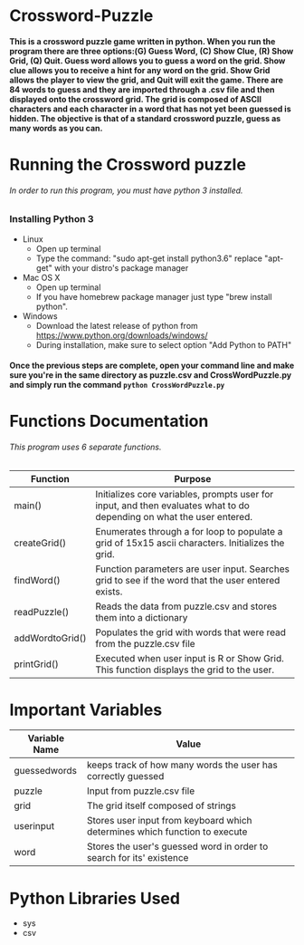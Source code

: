 # Crossword-Puzzle
#### This is a crossword puzzle game written in python. When you run the program there are three options:(G) Guess Word, (C) Show Clue, (R) Show Grid, (Q) Quit. Guess word allows you to guess a word on the grid. Show clue allows you to receive a hint for any word on the grid. Show Grid allows the player to view the grid, and Quit will exit the game. There are 84 words to guess and they are imported through a .csv file and then displayed onto the crossword grid. The grid is composed of ASCII characters and each character in a word that has not yet been guessed is hidden. The objective is that of a standard crossword puzzle, guess as many words as you can. 

# Running the Crossword puzzle

###### *In order to run this program, you must have python 3 installed.*

### Installing Python 3
* Linux
  * Open up terminal 
  * Type the command: "sudo apt-get install python3.6" replace "apt-get" with your distro's package manager
* Mac OS X 
  * Open up terminal
  * If you have homebrew package manager just type "brew install python".
* Windows
  * Download the latest release of python from https://www.python.org/downloads/windows/
  * During installation, make sure to select option "Add Python to PATH"

#### Once the previous steps are complete, open your command line and make sure you're in the same directory as puzzle.csv and CrossWordPuzzle.py and simply run the command `python CrossWordPuzzle.py`

# Functions Documentation
###### *This program uses 6 separate functions.*
Function | Purpose
------------ | -------------
main() | Initializes core variables, prompts user for input, and then evaluates what to do depending on what the user entered.
createGrid() | Enumerates through a for loop to populate a grid of 15x15 ascii characters. Initializes the grid.
findWord() | Function parameters are user input. Searches grid to see if the word that the user entered exists.
readPuzzle() | Reads the data from puzzle.csv and stores them into a dictionary 
addWordtoGrid() | Populates the grid with words that were read from the puzzle.csv file
printGrid() | Executed when user input is R or Show Grid. This function displays the grid to the user.

# Important Variables 
Variable Name | Value
------------ | -------------
guessedwords | keeps track of how many words the user has correctly guessed
puzzle | Input from puzzle.csv file
grid | The grid itself composed of strings
userinput | Stores user input from keyboard which determines which function to execute
word | Stores the user's guessed word in order to search for its' existence

# Python Libraries Used 
   * sys
   * csv

